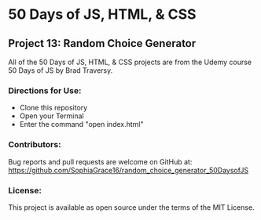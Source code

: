 # 50 Days of JS, HTML, & CSS 
## Project 13: Random Choice Generator

All of the 50 Days of JS, HTML, & CSS projects are from the Udemy course 50 Days of JS by Brad Traversy.

### Directions for Use:

* Clone this repository
* Open your Terminal
* Enter the command "open index.html"

### Contributors:

Bug reports and pull requests are welcome on GitHub at:
https://github.com/SophiaGrace16/random_choice_generator_50DaysofJS

### License:

This project is  available as open source under the terms of the MIT License.
